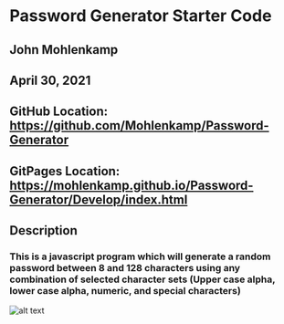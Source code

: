 # Password Generator Starter Code

## John Mohlenkamp
## April 30, 2021


## GitHub Location: https://github.com/Mohlenkamp/Password-Generator

## GitPages Location: https://mohlenkamp.github.io/Password-Generator/Develop/index.html


## Description
### This is a javascript program which will generate a random password between 8 and 128 characters using any combination of selected character sets (Upper case alpha, lower case alpha, numeric, and special characters)


![alt text](https://mohlenkamp.github.io/Password-Generator/Password-Generator-Screen.gif?raw=true)
